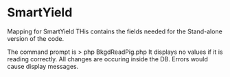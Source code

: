 # SmartYield
Mapping for  SmartYield
THis contains the fields  needed for the Stand-alone version of the code.

The command prompt is  >  php BkgdReadPig.php
It displays no values if it is reading correctly. All changes are occuring inside the DB. Errors would cause display messages.

